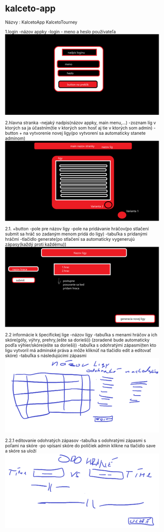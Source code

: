 # kalceto-app
Názvy :
KalcetoApp
KalcetoTourney

1.login
-názov appky
-login - meno a heslo používateľa
<img src=https://github.com/AppsLab-2/kalceto-app/blob/master/unknown.png>

2.hlavna stranka
-nejaký nadpis(názov appky, main menu,...)
-zoznam líg v ktorých sa ja účastním(tie v ktorých som hosť aj tie v ktorých som admin)
-button + na vytvorenie novej ligy(po vytvorení sa automaticky stanete adminom)
<img src=https://github.com/AppsLab-2/kalceto-app/blob/master/MAIN.png>

2.1. +button
-pole pre názov ligy
-pole na pridávanie hráčov(po stlačení submit sa hráč so zadaným menom pridá do ligy)
-tabuľka s pridanými hráčmi
-tlačidlo generate(po stlačení sa automaticky vygenerujú zápasy(každý proti každému))
<img src=https://github.com/AppsLab-2/kalceto-app/blob/master/Novaliga.png>

2.2 informácie k špecifickej lige
-názov ligy
-tabuľka s menami hráčov a ich skóre(góly, výhry, prehry,(ešte sa dorieši)) (zoradené bude automaticky podľa výhier/skóre(ešte sa dorieši))
-tabuľka s odohratými zápasmi(ten kto ligu vytvoril má adminské práva a môže kliknúť na tlačidlo edit a editovať skóre)
-tabuľka s následujúcimi zápasmi
<img src=https://github.com/AppsLab-2/kalceto-app/blob/master/Liga.png>

2.2.1 editovanie odohratých zápasov
-tabuľka s odohratými zápasmi s poľami na skóre
-po vpísaní skóre do políčiek admin klikne na tlačidlo save a skóre sa uloží
<img src=https://github.com/AppsLab-2/kalceto-app/blob/master/Historia_zapasov2.png>

